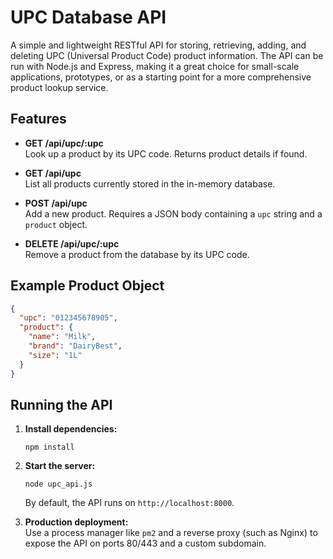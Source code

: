 # UPC Database API

A simple and lightweight RESTful API for storing, retrieving, adding, and deleting UPC (Universal Product Code) product information. The API can be run with Node.js and Express, making it a great choice for small-scale applications, prototypes, or as a starting point for a more comprehensive product lookup service.

## Features

- **GET /api/upc/:upc**  
  Look up a product by its UPC code. Returns product details if found.

- **GET /api/upc**  
  List all products currently stored in the in-memory database.

- **POST /api/upc**  
  Add a new product. Requires a JSON body containing a `upc` string and a `product` object.

- **DELETE /api/upc/:upc**  
  Remove a product from the database by its UPC code.

## Example Product Object

```json
{
  "upc": "012345678905",
  "product": {
    "name": "Milk",
    "brand": "DairyBest",
    "size": "1L"
  }
}
```

## Running the API

1. **Install dependencies:**
   ```
   npm install
   ```

2. **Start the server:**
   ```
   node upc_api.js
   ```
   By default, the API runs on `http://localhost:8000`.

3. **Production deployment:**  
   Use a process manager like `pm2` and a reverse proxy (such as Nginx) to expose the API on ports 80/443 and a custom subdomain.
